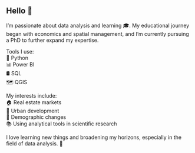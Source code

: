 ## Hello 👋

I’m passionate about data analysis and learning 🎓. My educational journey began with economics and spatial management, and I’m currently pursuing a PhD to further expand my expertise.

Tools I use:
<br> 🐍 Python
<br> 📊 Power BI
<br> 🛢️ SQL
<br> 🗺️ QGIS

My interests include:
<br> 🏠 Real estate markets 
<br> 🌆 Urban development 
<br> 👥 Demographic changes 
<br> 📚 Using analytical tools in scientific research 

        
I love learning new things and broadening my horizons, especially in the field of data analysis. 🚀

